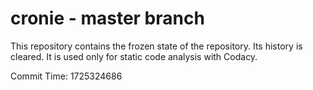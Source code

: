 # cronie - master branch

This repository contains the frozen state of the repository.
Its history is cleared. It is used only for static code
analysis with Codacy.

Commit Time: 1725324686